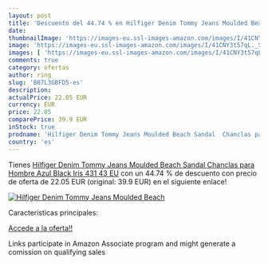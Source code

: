 ```yaml
---
layout: post
title: 'Descuento del 44.74 % en Hilfiger Denim Tommy Jeans Moulded Beach'
date: 
thumbnailImage: 'https://images-eu.ssl-images-amazon.com/images/I/41CNY3t57qL._SL200_.jpg'
image: 'https://images-eu.ssl-images-amazon.com/images/I/41CNY3t57qL._SL200_.jpg'
images: [ 'https://images-eu.ssl-images-amazon.com/images/I/41CNY3t57qL._SL200_.jpg' ]
comments: true
category: ofertas
author: ring
slug: 'B07L3GBFD5-es'
description:
actualPrice: 22.05 EUR
currency: EUR
price: 22.05
comparePrice: 39.9 EUR
inStock: true
prodname: 'Hilfiger Denim Tommy Jeans Moulded Beach Sandal  Chanclas para Hombre  Azul  Black Iris 431   43 EU'
country: 'es'
---
```


Tienes [Hilfiger Denim Tommy Jeans Moulded Beach Sandal  Chanclas para Hombre  Azul  Black Iris 431   43 EU](https://www.amazon.es/dp/B07L3GBFD5/?tag=tolees-21) con un 44.74 % de descuento con precio de oferta de 22.05 EUR (original: 39.9 EUR) en el siguiente enlace!

[![Hilfiger Denim Tommy Jeans Moulded Beach](https://images-eu.ssl-images-amazon.com/images/I/41CNY3t57qL._SL200_.jpg)](https://www.amazon.es/dp/B07L3GBFD5/?tag=tolees-21)

Características principales:


[Accede a la oferta!!](https://www.amazon.es/dp/B07L3GBFD5/?tag=tolees-21)

Links participate in Amazon Associate program and might generate a comission on qualifying sales


